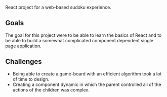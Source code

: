 React project for a web-based sudoku experience.

## Goals
The goal for this project were to be able to learn the basics of React and to be able to build a somewhat complicated component dependent single page application.

## Challenges
 - Being able to create a game-board with an efficient algorithm took a lot of time to design.
 - Creating a component dynamic in which the parent controlled all of the actions of the children was complex.
